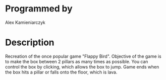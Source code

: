 # Programmed by
 
Alex Kamieniarczyk
 
# Description
 
Recreation of the once popular game "Flappy Bird". Objective of the game is to make the box between 2 pillars as many times as possible.
You can control the box by clicking, which allows the box to jump. Game ends when the box hits a pillar or falls onto the floor, which is lava. 
  
 
